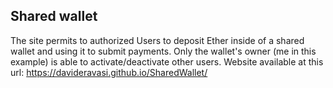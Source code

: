 ## Shared wallet
The site permits to authorized Users to deposit Ether inside of a shared wallet and using it to submit payments. Only the wallet's owner (me in this example) is able to activate/deactivate other users.
Website available at this url: https://davideravasi.github.io/SharedWallet/

